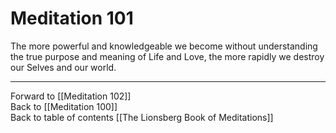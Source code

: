 # Meditation 101

The more powerful and knowledgeable we become without understanding the true purpose and meaning of Life and Love, the more rapidly we destroy our Selves and our world. 

___

Forward to [[Meditation 102]]  
Back to [[Meditation 100]]  
Back to table of contents [[The Lionsberg Book of Meditations]]  